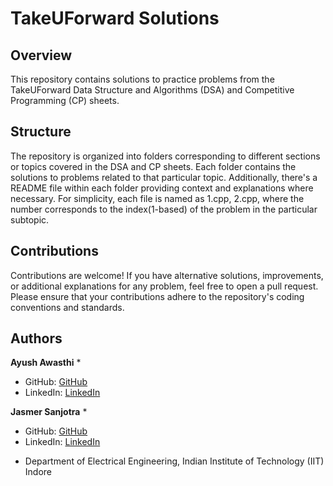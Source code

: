 # TakeUForward Solutions

## Overview
This repository contains solutions to practice problems from the TakeUForward Data Structure and Algorithms (DSA) and Competitive Programming (CP) sheets. 

## Structure
The repository is organized into folders corresponding to different sections or topics covered in the DSA and CP sheets. Each folder contains the solutions to problems related to that particular topic. Additionally, there's a README file within each folder providing context and explanations where necessary. For simplicity, each file is named as 1.cpp, 2.cpp, where the number corresponds to the index(1-based) of the problem in the particular subtopic.

## Contributions
Contributions are welcome! If you have alternative solutions, improvements, or additional explanations for any problem, feel free to open a pull request. Please ensure that your contributions adhere to the repository's coding conventions and standards.

## Authors
**Ayush Awasthi** *
- GitHub: [GitHub](https://github.com/ayushawasthi24)
- LinkedIn: [LinkedIn](https://www.linkedin.com/in/ayush-awasthi-a232b8254/)

**Jasmer Sanjotra** *
- GitHub: [GitHub](https://github.com/TheAlphaJas)
- LinkedIn: [LinkedIn](https://www.linkedin.com/in/jasmer-singh-sanjotra-a05b95250/)
* Department of Electrical Engineering, Indian Institute of Technology (IIT) Indore
